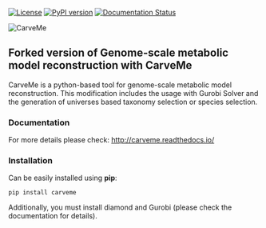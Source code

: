 [![License](https://img.shields.io/badge/License-Apache%202.0-blue.svg)](https://opensource.org/licenses/Apache-2.0) [![PyPI version](https://badge.fury.io/py/carveme.svg)](https://badge.fury.io/py/carveme) [![Documentation Status](http://readthedocs.org/projects/carveme/badge/?version=latest)](http://carveme.readthedocs.io/en/latest/?badge=latest)

![CarveMe](logo_300px.png)

## Forked version of Genome-scale metabolic model reconstruction with CarveMe

CarveMe is a python-based tool for genome-scale metabolic model reconstruction.
This modification includes the usage with Gurobi Solver and the generation of universes based taxonomy selection or species selection.

### Documentation

For more details please check: http://carveme.readthedocs.io/
 
### Installation

Can be easily installed using **pip**:
```
pip install carveme
```

Additionally, you must install diamond and Gurobi (please check the documentation for details). 

